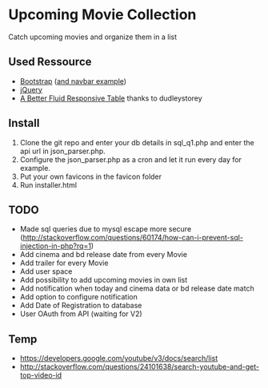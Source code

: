 # Upcoming Movie Collection
Catch upcoming movies and organize them in a list

## Used Ressource

* [Bootstrap](https://github.com/twbs/bootstrap) ([and navbar example](https://getbootstrap.com/examples/navbar/))
* [jQuery](https://github.com/jquery/jquery)
* [A Better Fluid Responsive Table](http://codepen.io/dudleystorey/pen/Geprd) thanks to dudleystorey

## Install
1. Clone the git repo and enter your db details in sql_q1.php and enter the api url in json_parser.php.
2. Configure the json_parser.php as a cron and let it run every day for example.
3. Put your own favicons in the favicon folder
4. Run installer.html

## TODO
* Made sql queries due to mysql escape more secure (http://stackoverflow.com/questions/60174/how-can-i-prevent-sql-injection-in-php?rq=1)
* Add cinema and bd release date from every Movie
* Add trailer for every Movie
* Add user space
* Add possibility to add upcoming movies in own list
* Add notification when today and cinema data or bd release date match
* Add option to configure notification
* Add Date of Registration to database
* User OAuth from API (waiting for V2)

## Temp
* https://developers.google.com/youtube/v3/docs/search/list
* http://stackoverflow.com/questions/24101638/search-youtube-and-get-top-video-id
